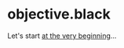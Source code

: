 # objective.black

Let's start [at the very beginning](https://github.com/nomilous/objective.black/blob/master/ITS_A_VERY_GOOD_PLACE_TO_START.coffee.md)...
